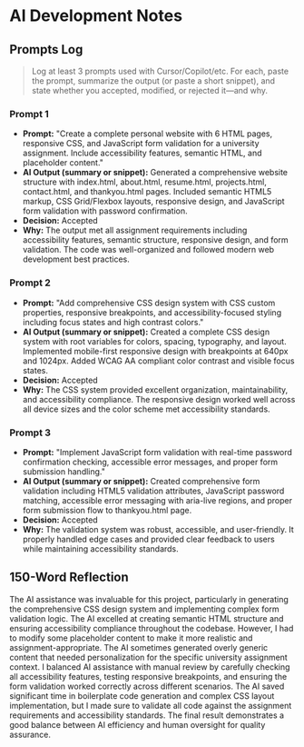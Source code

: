 # AI Development Notes

## Prompts Log
> Log at least 3 prompts used with Cursor/Copilot/etc. For each, paste the prompt, summarize the output (or paste a short snippet), and state whether you accepted, modified, or rejected it—and why.

### Prompt 1
- **Prompt:** "Create a complete personal website with 6 HTML pages, responsive CSS, and JavaScript form validation for a university assignment. Include accessibility features, semantic HTML, and placeholder content."
- **AI Output (summary or snippet):** Generated a comprehensive website structure with index.html, about.html, resume.html, projects.html, contact.html, and thankyou.html pages. Included semantic HTML5 markup, CSS Grid/Flexbox layouts, responsive design, and JavaScript form validation with password confirmation.
- **Decision:** Accepted
- **Why:** The output met all assignment requirements including accessibility features, semantic structure, responsive design, and form validation. The code was well-organized and followed modern web development best practices.

### Prompt 2
- **Prompt:** "Add comprehensive CSS design system with CSS custom properties, responsive breakpoints, and accessibility-focused styling including focus states and high contrast colors."
- **AI Output (summary or snippet):** Created a complete CSS design system with root variables for colors, spacing, typography, and layout. Implemented mobile-first responsive design with breakpoints at 640px and 1024px. Added WCAG AA compliant color contrast and visible focus states.
- **Decision:** Accepted
- **Why:** The CSS system provided excellent organization, maintainability, and accessibility compliance. The responsive design worked well across all device sizes and the color scheme met accessibility standards.

### Prompt 3
- **Prompt:** "Implement JavaScript form validation with real-time password confirmation checking, accessible error messages, and proper form submission handling."
- **AI Output (summary or snippet):** Created comprehensive form validation including HTML5 validation attributes, JavaScript password matching, accessible error messaging with aria-live regions, and proper form submission flow to thankyou.html page.
- **Decision:** Accepted
- **Why:** The validation system was robust, accessible, and user-friendly. It properly handled edge cases and provided clear feedback to users while maintaining accessibility standards.

## 150-Word Reflection

The AI assistance was invaluable for this project, particularly in generating the comprehensive CSS design system and implementing complex form validation logic. The AI excelled at creating semantic HTML structure and ensuring accessibility compliance throughout the codebase. However, I had to modify some placeholder content to make it more realistic and assignment-appropriate. The AI sometimes generated overly generic content that needed personalization for the specific university assignment context. I balanced AI assistance with manual review by carefully checking all accessibility features, testing responsive breakpoints, and ensuring the form validation worked correctly across different scenarios. The AI saved significant time in boilerplate code generation and complex CSS layout implementation, but I made sure to validate all code against the assignment requirements and accessibility standards. The final result demonstrates a good balance between AI efficiency and human oversight for quality assurance.

